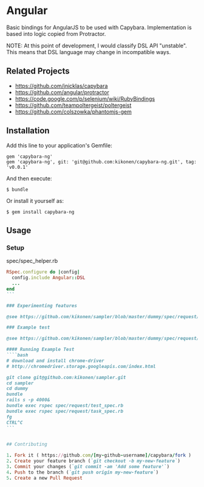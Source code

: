 # Angular

Basic bindings for AngularJS to be used with Capybara. Implementation is based into
logic copied from Protractor.

NOTE: At this point of development, I would classify DSL API "unstable". This means that
DSL language may change in incompatible ways.

## Related Projects

- https://github.com/jnicklas/capybara
- https://github.com/angular/protractor
- https://code.google.com/p/selenium/wiki/RubyBindings
- https://github.com/teampoltergeist/poltergeist
- https://github.com/colszowka/phantomjs-gem

## Installation

Add this line to your application's Gemfile:

    gem 'capybara-ng'
    gem 'capybara-ng', git: 'git@github.com:kikonen/capybara-ng.git', tag: 'v0.0.1'

And then execute:

    $ bundle

Or install it yourself as:

    $ gem install capybara-ng

## Usage

### Setup

spec/spec_helper.rb
````ruby
RSpec.configure do |config|
  config.include Angular::DSL
  ...
end
```

### Experimenting features

@see https://github.com/kikonen/sampler/blob/master/dummy/spec/request/test_spec.rb

### Example test

@see https://github.com/kikonen/sampler/blob/master/dummy/spec/request/task_spec.rb

#### Running Example Test
````bash
# download and install chrome-driver
# http://chromedriver.storage.googleapis.com/index.html

git clone git@github.com:kikonen/sampler.git
cd sampler
cd dummy
bundle
rails s -p 4000&
bundle exec rspec spec/request/test_spec.rb
bundle exec rspec spec/request/task_spec.rb
fg
CTRL^C
```


## Contributing

1. Fork it ( https://github.com/[my-github-username]/capybara/fork )
2. Create your feature branch (`git checkout -b my-new-feature`)
3. Commit your changes (`git commit -am 'Add some feature'`)
4. Push to the branch (`git push origin my-new-feature`)
5. Create a new Pull Request
